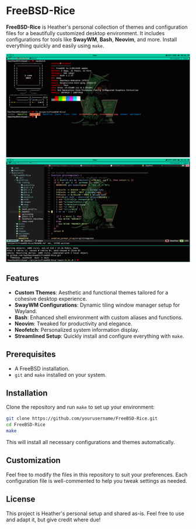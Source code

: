 # FreeBSD-Rice

**FreeBSD-Rice** is Heather's personal collection of themes and configuration files for a beautifully customized desktop environment. It includes configurations for tools like **SwayWM**, **Bash**, **Neovim**, and more. Install everything quickly and easily using `make`.

![Screenshot](screenshot1.png)
![Screenshot](screenshot2.png)

## Features

- **Custom Themes**: Aesthetic and functional themes tailored for a cohesive desktop experience.
- **SwayWM Configurations**: Dynamic tiling window manager setup for Wayland.
- **Bash**: Enhanced shell environment with custom aliases and functions.
- **Neovim**: Tweaked for productivity and elegance.
- **Neofetch**: Personalized system information display.
- **Streamlined Setup**: Quickly install and configure everything with `make`.

## Prerequisites

- A FreeBSD installation.
- `git` and `make` installed on your system.

## Installation

Clone the repository and run `make` to set up your environment:

```bash
git clone https://github.com/yourusername/FreeBSD-Rice.git
cd FreeBSD-Rice
make
```

This will install all necessary configurations and themes automatically.

## Customization

Feel free to modify the files in this repository to suit your preferences. Each configuration file is well-commented to help you tweak settings as needed.

## License

This project is Heather's personal setup and shared as-is. Feel free to use and adapt it, but give credit where due!

